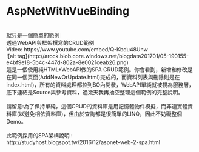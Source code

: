 # AspNetWithVueBinding
<br/>  
就只是一個簡單的範例
<br/>
透過WebAPI與框架撰寫的CRUD範例
<br/>  
Video: https://www.youtube.com/embed/Q-Kbdu48Unw
<br/> 
![alt tag](http://arock.blob.core.windows.net/blogdata201701/05-190155-e4bf9e18-5b4c-447d-802a-8e0021ceab26.png)
<br/>  
這是一個使用純HTML+WebAPI做的SPA CRUD範例。你會看到，新增和修改是在同一個頁面(AddNewOrUpdate.html)完成的，而資料列表與刪除則是在index.html)，所有的資料處理都拉到BO內開發，WebAPI單純就被視為服務層，底下連結是Source與參考資料，過幾天我再抽空整理這個範例的完整說明。
<br/> 
<br/> 
請留意:為了保持單純，這個CRUD的資料庫是用記憶體物件模擬，而非連實體資料庫(以避免相依資料庫)，但由於查詢都是很簡單的LINQ，因此不妨礙整個Demo。
<br/>
<br/>此範例採用的SPA架構說明 :
<br/>http://studyhost.blogspot.tw/2016/12/aspnet-web-2-spa.html
